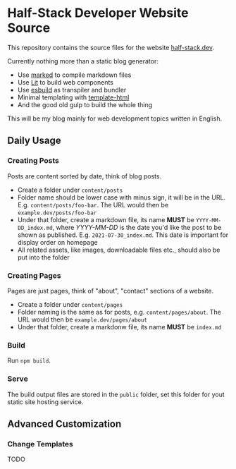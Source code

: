 # Half-Stack Developer Website Source

This repository contains the source files for the website [half-stack.dev](https://half-stack.dev/).

Currently nothing more than a static blog generator:

- Use [marked](https://marked.js.org/) to compile markdown files
- Use [Lit](https://lit.dev/) to build web components
- Use [esbuild](https://esbuild.github.io/) as transpiler and bundler
- Minimal templating with [template-html](https://github.com/grit96/template-html)
- And the good old gulp to build the whole thing

This will be my blog mainly for web development topics written in English.

## Daily Usage

### Creating Posts

Posts are content sorted by date, think of blog posts.

- Create a folder under `content/posts`
- Folder name should be lower case with minus sign, it will be in the URL. E.g. `content/posts/foo-bar`. The URL would then be `example.dev/posts/foo-bar`
- Under that folder, create a markdown file, its name **MUST** be `YYYY-MM-DD_index.md`, where *YYYY-MM-DD* is the date you'd like the post to be shown as published. E.g. `2021-07-30_index.md`. This date is important for display order on homepage
- All related assets, like images, downloadable files etc., should also be put into the folder

### Creating Pages

Pages are just pages, think of "about", "contact" sections of a website.

- Create a folder under `content/pages`
- Folder naming is the same as for posts, e.g. `content/pages/about`. The URL would then be `example.dev/pages/about`
- Under that folder, create a markdonw file, its name **MUST** be `index.md`

### Build

Run `npm build`.

### Serve

The build output files are stored in the `public` folder, set this folder for yout static site hosting service.

## Advanced Customization

### Change Templates

TODO
